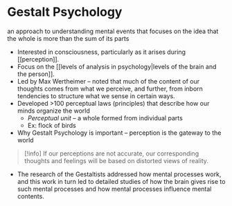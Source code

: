 # Gestalt Psychology 
an approach to understanding mental events that focuses on the idea that the whole is more than the sum of its parts
- Interested in consciousness, particularly as it arises during [[perception]]. 
- Focus on the [[levels of analysis in psychology|levels of the brain and the person]]. 
- Led by Max Wertheimer – noted that much of the content of our thoughts comes from what we perceive, and further, from inborn tendencies to structure what we sense in certain ways. 
- Developed >100 perceptual laws (principles) that describe how our minds organize the world
	- *Perceptual unit* – a whole formed from individual parts
	- Ex: flock of birds
- Why Gestalt Psychology is important – perception is the gateway to the world
>[!info]
>If our perceptions are not accurate, our corresponding thoughts and feelings will be based on distorted views of reality.
- The research of the Gestaltists addressed how mental processes work, and this work in turn led to detailed studies of how the brain gives rise to such mental processes and how mental processes influence mental contents. 